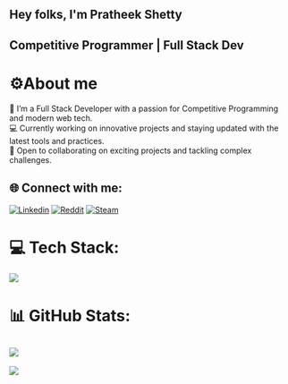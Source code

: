 
## Hey folks, I'm Pratheek Shetty<b>
## Competitive Programmer | Full Stack Dev</b>
# ⚙️About me 
👋 I’m a Full Stack Developer with a passion for Competitive Programming and modern web tech.  <br>💻 Currently working on innovative projects and staying updated with the latest tools and practices.  <br>🤝 Open to collaborating on exciting projects and tackling complex challenges.<br>


## 🌐 Connect with me:
[![Linkedin](https://skillicons.dev/icons?i=linkedin)](https://linkendin.com/techshetty)
[![Reddit](https://skillicons.dev/icons?i=linkedin)](https://linkendin.com/techshetty)
[![Steam](https://skillicons.dev/icons?i=linkedin)](https://linkendin.com/techshetty)

# 💻 Tech Stack:
[![](https://skillicons.dev/icons?i=html,css,js,java,c,cpp,python,react,nextjs,mongodb,nodejs,express,laravel,php,gcp,git,arduino)]()
# 📊 GitHub Stats:
![](https://github-readme-streak-stats.herokuapp.com/?user=techshetty&theme=dark&hide_border=false)<br/>
---
![](https://github-readme-stats.vercel.app/api/top-langs/?username=techshetty&theme=dark&hide_border=false&include_all_commits=true&count_private=true&layout=compact)
